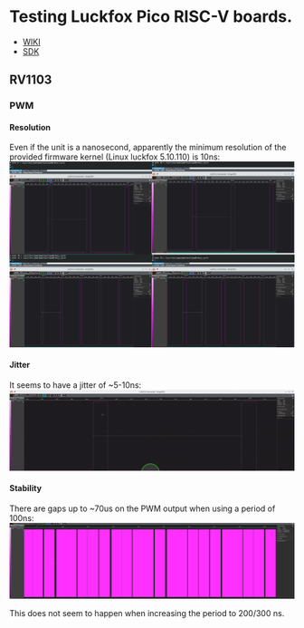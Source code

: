 # Testing Luckfox Pico RISC-V boards.
* [WIKI](https://wiki.luckfox.com/Luckfox-Pico/Luckfox-Pico-quick-start/)
* [SDK](https://github.com/LuckfoxTECH/luckfox-pico)

## RV1103
### PWM
#### Resolution
Even if the unit is a nanosecond, apparently the minimum resolution of the provided firmware kernel (Linux luckfox 5.10.110) is 10ns: 
![testing PWM resolution on RV1103](doc/testing_pwm_resolution_on_RV1103.png)

#### Jitter
It seems to have a jitter of ~5-10ns:
![testing PWM jitter on RV1103](doc/testing_pwm_jitter_on_RV1103.gif)

#### Stability
There are gaps up to ~70us on the PWM output when using a period of 100ns:
![testing PWM stability on RV1103](doc/testing_pwm_stability_on_RV1103.png)

This does not seem to happen when  increasing the period to 200/300 ns.
